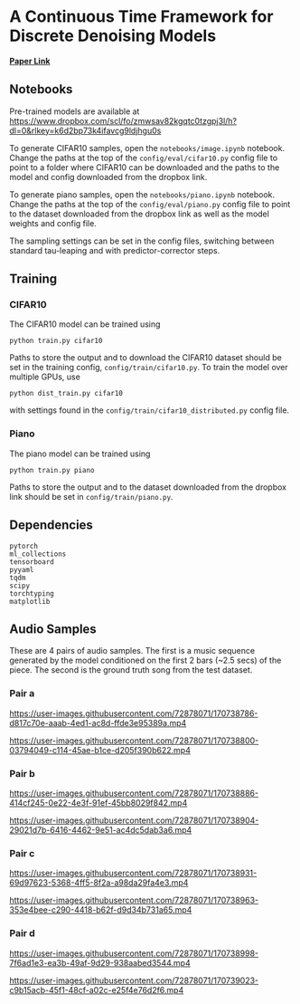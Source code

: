 # A Continuous Time Framework for Discrete Denoising Models
[**Paper Link**](https://arxiv.org/abs/2205.14987v2)
## Notebooks
Pre-trained models are available at https://www.dropbox.com/scl/fo/zmwsav82kgqtc0tzgpj3l/h?dl=0&rlkey=k6d2bp73k4ifavcg9ldjhgu0s

To generate CIFAR10 samples, open the `notebooks/image.ipynb` notebook.
Change the paths at the top of  the `config/eval/cifar10.py` config file to point to a folder where CIFAR10 can be downloaded and the paths to the model and config downloaded from the dropbox link. 

To generate piano samples, open the `notebooks/piano.ipynb` notebook.
Change the paths at the top of the `config/eval/piano.py` config file to point to the dataset downloaded from the dropbox link as well as the model weights and config file.

The sampling settings can be set in the config files, switching between standard tau-leaping and with predictor-corrector steps.

## Training
### CIFAR10
The CIFAR10 model can be trained using
```
python train.py cifar10
```
Paths to store the output and to download the CIFAR10 dataset should be set in the training config, `config/train/cifar10.py`.
To train the model over multiple GPUs, use
```
python dist_train.py cifar10
```
with settings found in the `config/train/cifar10_distributed.py` config file.

### Piano
The piano model can be trained using
```
python train.py piano
```
Paths to store the output and to the dataset downloaded from the dropbox link should be set in `config/train/piano.py`.


## Dependencies
```
pytorch
ml_collections
tensorboard
pyyaml
tqdm
scipy
torchtyping
matplotlib
```

## Audio Samples
These are 4 pairs of audio samples. The first is a music sequence generated by the model conditioned on the first 2 bars (~2.5 secs) of the piece. The second is the ground truth song from the test dataset.

### Pair a
https://user-images.githubusercontent.com/72878071/170738786-d817c70e-aaab-4ed1-ac8d-ffde3e95389a.mp4

https://user-images.githubusercontent.com/72878071/170738800-03794049-c114-45ae-b1ce-d205f390b622.mp4

### Pair b
https://user-images.githubusercontent.com/72878071/170738886-414cf245-0e22-4e3f-91ef-45bb8029f842.mp4

https://user-images.githubusercontent.com/72878071/170738904-29021d7b-6416-4462-9e51-ac4dc5dab3a6.mp4

### Pair c
https://user-images.githubusercontent.com/72878071/170738931-69d97623-5368-4ff5-8f2a-a98da29fa4e3.mp4

https://user-images.githubusercontent.com/72878071/170738963-353e4bee-c290-4418-b62f-d9d34b731a65.mp4

### Pair d
https://user-images.githubusercontent.com/72878071/170738998-7f6ad1e3-ea3b-49af-9d29-938aabed3544.mp4

https://user-images.githubusercontent.com/72878071/170739023-c9b15acb-45f1-48cf-a02c-e25f4e76d2f6.mp4

